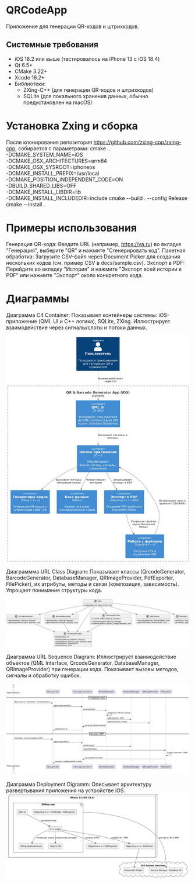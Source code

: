 # QRCodeApp
Приложение для генерации QR-кодов и штрихкодов.

## Системные требования
- iOS 18.2 или выше (тестировалось на iPhone 13 с iOS 18.4)
- Qt 6.5+
- CMake 3.22+
- Xcode 16.2+
- Библиотеки:
  - ZXing-C++ (для генерации QR-кодов и штрихкодов)
  - SQLite (для локального хранения данных, обычно предустановлен на macOS)

# Установка Zxing и сборка
После клонирования репозитория https://github.com/zxing-cpp/zxing-cpp, собирается с параметрами:
cmake .. \
  -DCMAKE_SYSTEM_NAME=iOS \
  -DCMAKE_OSX_ARCHITECTURES=arm64 \
  -DCMAKE_OSX_SYSROOT=iphoneos \
  -DCMAKE_INSTALL_PREFIX=/usr/local \
  -DCMAKE_POSITION_INDEPENDENT_CODE=ON \
  -DBUILD_SHARED_LIBS=OFF \
  -DCMAKE_INSTALL_LIBDIR=lib \
  -DCMAKE_INSTALL_INCLUDEDIR=include
cmake --build . --config Release
cmake --install .

# Примеры использования
Генерация QR-кода: Введите URL (например, https://ya.ru) во вкладке "Генерация", выберите "QR" и нажмите "Сгенерировать код".
Пакетная обработка: Загрузите CSV-файл через Document Picker для создания нескольких кодов (см. пример CSV в docs/sample.csv).
Экспорт в PDF: Перейдите во вкладку "История" и нажмите "Экспорт всей истории в PDF" или нажмите "Экспорт" около конкретного кода. 

# Диаграммы
Диаграмма C4 Container: Показывает контейнеры системы: iOS-приложение (QML UI и C++ логика), SQLite, ZXing. Иллюстрирует взаимодействие через сигналы/слоты и потоки данных.

![C4 Container Diagram](https://github.com/kostyazavoritn/QRCodeApp/blob/main/C4_container.jpg)

Диаграммма URL Class Diagram: Показывает классы (QrcodeGenerator, BarcodeGenerator, DatabaseManager, QRImageProvider, PdfExporter, FilePicker), их атрибуты, методы и связи (композиция, зависимость). Упрощает понимание структуры кода.

![URL Class Diagram](https://github.com/kostyazavoritn/QRCodeApp/blob/main/UML_Class_Diagram.jpg)

Диаграмма URL Sequence Diagram: Иллюстрирует взаимодействие объектов (QML Interface, QrcodeGenerator, DatabaseManager, QRImageProvider) при генерации кода. Показывает вызовы методов, сигналы и обработку ошибок.

![URL Sequence Diagram](https://github.com/kostyazavoritn/QRCodeApp/blob/main/UML_Sequence_Diagram.jpg)

Диаграмма Deployment Digramm: Описывает архитектуру развертывания приложения на устройстве iOS.
![Deployment Diagram](https://github.com/kostyazavoritn/QRCodeApp/blob/main/Deployment_Diagram.jpg)

